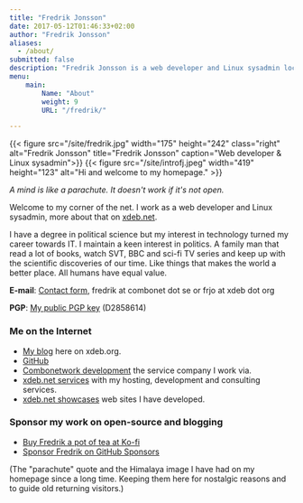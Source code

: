 ```yaml
---
title: "Fredrik Jonsson"
date: 2017-05-12T01:46:33+02:00
author: "Fredrik Jonsson"
aliases:
  - /about/
submitted: false
description: "Fredrik Jonsson is a web developer and Linux sysadmin located in Sweden."
menu:
    main:
        Name: "About"
        weight: 9
        URL: "/fredrik/"

---
```


{{< figure src="/site/fredrik.jpg" width="175" height="242" class="right" alt="Fredrik Jonsson" title="Fredrik Jonsson" caption="Web developer & Linux sysadmin">}}
{{< figure src="/site/introfj.jpeg" width="419" height="123" alt="Hi and welcome to my homepage." >}}

*A mind is like a parachute. It doesn't work if it's not open.*

Welcome to my corner of the net. I work as a web developer and Linux sysadmin, more about that on [xdeb.net](https://xdeb.net/).

I have a degree in political science but my interest in technology turned my career towards IT. I maintain a keen interest in politics. A family man that read a lot of books, watch SVT, BBC and sci-fi TV series and keep up with the scientific discoveries of our time. Like things that makes the world a better place. All humans have equal value.

**E-mail**: [Contact form](https://xdeb.net/contact), fredrik at combonet dot se or frjo at xdeb dot org

**PGP**: [My public PGP key](/files/fj_pgp.asc) (D2858614)

### Me on the Internet

* [My blog](/) here on xdeb.org.
* [GitHub](https://github.com/frjo)
* [Combonetwork development](https://combonet.se/) the service company I work via.
* [xdeb.net services](https://xdeb.net/) with my hosting, development and consulting services.
* [xdeb.net showcases](https://xdeb.net/case) web sites I have developed.

### Sponsor my work on open-source and blogging

* [Buy Fredrik a pot of tea at Ko-fi](https://ko-fi.com/Z8Z83EY40)
* [Sponsor Fredrik on GitHub Sponsors](https://github.com/sponsors/frjo)

(The "parachute" quote and the Himalaya image I have had on my homepage since a long time. Keeping them here for nostalgic reasons and to guide old returning visitors.)
